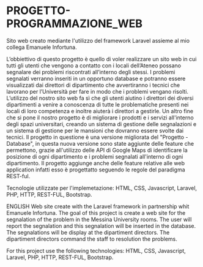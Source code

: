 # PROGETTO-PROGRAMMAZIONE_WEB

Sito web creato mediante l'utilizzo del framework Laravel assieme al mio collega Emanuele Infortuna.

L’obbiettivo di questo progetto è quello di voler realizzare un sito web in cui tutti gli utenti che vengono a contatto con i locali dell’Ateneo possano segnalare dei problemi riscontrati all’interno degli stessi. I problemi segnalati verranno inseriti in un opportuno database e potranno essere visualizzati dai direttori di dipartimento che avvertiranno i tecnici che lavorano per l’Università per fare in modo che i problemi vengano risolti. L’utilizzo del nostro sito web fa sì che gli utenti aiutino i direttori dei diversi dipartimenti a venire a conoscenza di tutte le problematiche presenti nei locali di loro competenza e inoltre aiuterà i direttori a gestirle. Un altro fine che si pone il nostro progetto è di migliorare i prodotti e i servizi all'interno degli spazi universitari, creando un sistema di gestione delle segnalazioni e un sistema di gestione per le mansioni che dovranno essere svolte dai tecnici. Il progetto in questione è una versione migliorata del "Progetto - Database", in questa nuova versione sono state aggiunte delle feature che permettono, grazie all'utilizzo delle API di Google Maps di identificare la posizione di ogni dipartimento e i problemi segnalati all'interno di ogni dipartimento. Il progetto aggiunge anche delle feature relative alle web application infatti esso è progettatto seguendo le regole del paradigma REST-ful. 

Tecnologie utilizzate per l'implemetazione: HTML, CSS, Javascript, Laravel, PHP, HTTP, REST-FUL, Bootstrap.

ENGLISH
Web site create with the Laravel framework in partnership whit Emanuele Infortuna.
The goal of this project is create a web site for the segnalation of the problem in the Messina University rooms. The user will report the segnalation and this segnalation will be inserted in the database. The segnalations will be display at the dipartiment directors. The dipartiment directors command the staff to resolution the problems. 

For this project use the following technologies: HTML, CSS, Javascript, Laravel, PHP, HTTP, REST-FUL, Bootstrap.
